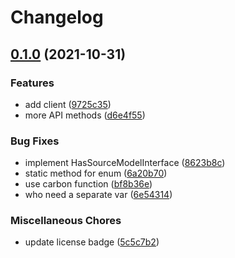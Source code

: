 # Changelog

## [0.1.0](https://www.github.com/brokeyourbike/zenith-bank-api-client-php/compare/v0.0.1...v0.1.0) (2021-10-31)


### Features

* add client ([9725c35](https://www.github.com/brokeyourbike/zenith-bank-api-client-php/commit/9725c35de231383ec6c3ecbbcb96dd5cc695efff))
* more API methods ([d6e4f55](https://www.github.com/brokeyourbike/zenith-bank-api-client-php/commit/d6e4f55011efb5b270f04393adc30cd72b5a72af))


### Bug Fixes

* implement HasSourceModelInterface ([8623b8c](https://www.github.com/brokeyourbike/zenith-bank-api-client-php/commit/8623b8cab249c7731ca572f53360073243175dd9))
* static method for enum ([6a20b70](https://www.github.com/brokeyourbike/zenith-bank-api-client-php/commit/6a20b7044f4ca71fef69034bd7f8fff861eced26))
* use carbon function ([bf8b36e](https://www.github.com/brokeyourbike/zenith-bank-api-client-php/commit/bf8b36e755adcc3aa9fbedd2ec2c28af3ffa0d49))
* who need a separate var ([6e54314](https://www.github.com/brokeyourbike/zenith-bank-api-client-php/commit/6e54314d192c069f0aa28146cddc1552c29d1bb3))


### Miscellaneous Chores

* update license badge ([5c5c7b2](https://www.github.com/brokeyourbike/zenith-bank-api-client-php/commit/5c5c7b2cc36c700b5db612a2032da7e00cf7a589))
